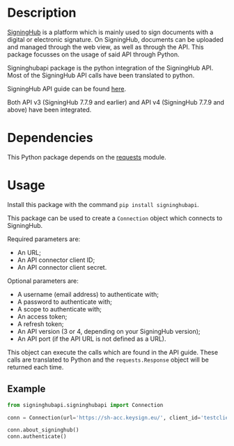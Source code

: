 # Description
[SigningHub](https://www.signinghub.com/) is a platform which is mainly used to sign documents with a digital or electronic signature.
On SigningHub, documents can be uploaded and managed through the web view, as well as through the API.
This package focusses on the usage of said API through Python.

Signinghubapi package is the python integration of the SigningHub API. Most of the SigningHub API calls have been translated to python.

SigningHub API guide can be found [here](https://manuals.keysign.eu).

Both API v3 (SigningHub 7.7.9 and earlier) and API v4 (SigningHub 7.7.9 and above) have been integrated.

# Dependencies
This Python package depends on the [requests](https://pypi.org/project/requests/) module.

# Usage
Install this package with the command ```pip install signinghubapi```.

This package can be used to create a ```Connection``` object which connects to SigningHub.

Required parameters are:
- An URL;
- An API connector client ID;
- An API connector client secret.

Optional parameters are:
- A username (email address) to authenticate with;
- A password to authenticate with;
- A scope to authenticate with;
- An access token;
- A refresh token;
- An API version (3 or 4, depending on your SigningHub version);
- An API port (if the API URL is not defined as a URL).

This object can execute the calls which are found in the API guide. These calls are translated to Python and the ```requests.Response``` object will be returned each time.

## Example
```python
from signinghubapi.signinghubapi import Connection

conn = Connection(url='https://sh-acc.keysign.eu/', client_id='testclientid', client_secret='testclientsecret', username='test@email.com', password='1234')

conn.about_signinghub()
conn.authenticate()
```
